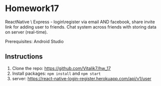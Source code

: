  # Homework17

ReactNative \ Express - login\register via email AND facebook, share invite link for adding user to friends. Chat system across friends with storing data on server (real-time).

Prerequisites:
Android Studio

## Instructions
1. Clone the repo: https://github.com/Vitalik7/hw_17
2. Install packages: `npm install` and `npm start`
3. server: https://react-native-login-register.herokuapp.com/api/v1/user
